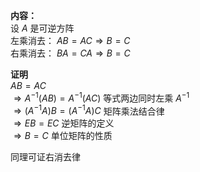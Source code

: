 **内容：**  
设 $A$ 是可逆方阵  
左乘消去： $AB=AC\Rightarrow B=C$  
右乘消去： $BA=CA\Rightarrow B=C$  
  
**证明**  
 $AB=AC$  
 $\Rightarrow A^{-1}(AB)=A^{-1}(AC)$  等式两边同时左乘 $A^{-1}$  
 $\Rightarrow(A^{-1}A)B=(A^{-1}A)C$  矩阵乘法结合律  
 $\Rightarrow EB=EC$  逆矩阵的定义  
 $\Rightarrow B=C$  单位矩阵的性质  
  
同理可证右消去律  
